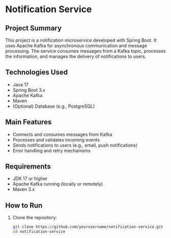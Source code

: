 # Notification Service

## Project Summary

This project is a notification microservice developed with Spring Boot. It uses Apache Kafka for asynchronous communication and message processing. The service consumes messages from a Kafka topic, processes the information, and manages the delivery of notifications to users.

## Technologies Used

- Java 17
- Spring Boot 3.x
- Apache Kafka
- Maven
- (Optional) Database (e.g., PostgreSQL)

## Main Features

- Connects and consumes messages from Kafka
- Processes and validates incoming events
- Sends notifications to users (e.g., email, push notifications)
- Error handling and retry mechanisms

## Requirements

- JDK 17 or higher
- Apache Kafka running (locally or remotely)
- Maven 3.x

## How to Run

1. Clone the repository:
   ```bash
   git clone https://github.com/yourusername/notification-service.git
   cd notification-service